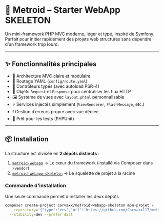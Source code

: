 # 🌱 Metroid – Starter WebApp SKELETON

Un mini-framework PHP MVC moderne, léger et typé, inspiré de Symfony.  
Parfait pour initier rapidement des projets web structurés sans dépendre d’un framework trop lourd.

---

## ✨ Fonctionnalités principales

- 🧱 Architecture MVC claire et modulaire
- 🔁 Routage YAML (`config/route.yaml`)
- 🚀 Contrôleurs typés (avec autoload PSR-4)
- 💬 Objets `Request` et `Response` pour centraliser les flux HTTP
- 🖼️ Système de vues avec `layout.phtml` personnalisable
- ⚡ Services injectés simplement (`ViewRenderer`, `FlashMessage`, etc.)
- ❗ Gestion d’erreurs propre avec vue dédiée
- 🧪 Prêt pour les tests (PHPUnit)

---

## 📦 Installation

La structure est divisée en **2 dépôts distincts** :

1. [`metroid-webapp`](https://github.com/Corvaxx117/metroid-webapp) → Le cœur du framework (installé via Composer dans `/vendor`)
2. [`metroid-webapp-skeleton`](https://github.com/Corvaxx117/metroid-webapp-skeleton) → Le squelette de projet à la racine

### Commande d'installation

Une seule commande permet d'installer les deux dépôts

```bash
composer create-project corvaxx/metroid-webapp-skeleton mon-projet \
  --repository='{"type":"vcs","url":"https://github.com/Corvaxx117/metroid-webapp-skeleton"}' \
  --stability=dev --prefer-dist
```
